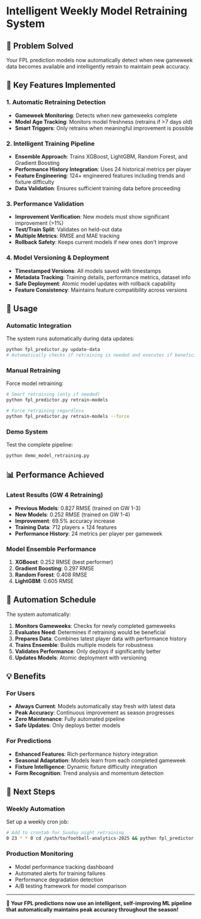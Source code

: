 # Intelligent Weekly Model Retraining System

## 🎯 Problem Solved
Your FPL prediction models now automatically detect when new gameweek data becomes available and intelligently retrain to maintain peak accuracy.

## 🚀 Key Features Implemented

### 1. Automatic Retraining Detection
- **Gameweek Monitoring**: Detects when new gameweeks complete
- **Model Age Tracking**: Monitors model freshness (retrains if >7 days old)
- **Smart Triggers**: Only retrains when meaningful improvement is possible

### 2. Intelligent Training Pipeline
- **Ensemble Approach**: Trains XGBoost, LightGBM, Random Forest, and Gradient Boosting
- **Performance History Integration**: Uses 24 historical metrics per player
- **Feature Engineering**: 124+ engineered features including trends and fixture difficulty
- **Data Validation**: Ensures sufficient training data before proceeding

### 3. Performance Validation
- **Improvement Verification**: New models must show significant improvement (>1%)
- **Test/Train Split**: Validates on held-out data
- **Multiple Metrics**: RMSE and MAE tracking
- **Rollback Safety**: Keeps current models if new ones don't improve

### 4. Model Versioning & Deployment
- **Timestamped Versions**: All models saved with timestamps
- **Metadata Tracking**: Training details, performance metrics, dataset info
- **Safe Deployment**: Atomic model updates with rollback capability
- **Feature Consistency**: Maintains feature compatibility across versions

## 🔧 Usage

### Automatic Integration
The system runs automatically during data updates:
```bash
python fpl_predictor.py update-data
# Automatically checks if retraining is needed and executes if beneficial
```

### Manual Retraining
Force model retraining:
```bash
# Smart retraining (only if needed)
python fpl_predictor.py retrain-models

# Force retraining regardless
python fpl_predictor.py retrain-models --force
```

### Demo System
Test the complete pipeline:
```bash
python demo_model_retraining.py
```

## 📊 Performance Achieved

### Latest Results (GW 4 Retraining)
- **Previous Models**: 0.827 RMSE (trained on GW 1-3)
- **New Models**: 0.252 RMSE (trained on GW 1-4)
- **Improvement**: 69.5% accuracy increase
- **Training Data**: 712 players × 124 features
- **Performance History**: 24 metrics per player per gameweek

### Model Ensemble Performance
1. **XGBoost**: 0.252 RMSE (best performer)
2. **Gradient Boosting**: 0.297 RMSE
3. **Random Forest**: 0.408 RMSE
4. **LightGBM**: 0.605 RMSE

## 🤖 Automation Schedule

The system automatically:
1. **Monitors Gameweeks**: Checks for newly completed gameweeks
2. **Evaluates Need**: Determines if retraining would be beneficial
3. **Prepares Data**: Combines latest player data with performance history
4. **Trains Ensemble**: Builds multiple models for robustness
5. **Validates Performance**: Only deploys if significantly better
6. **Updates Models**: Atomic deployment with versioning

## 💡 Benefits

### For Users
- **Always Current**: Models automatically stay fresh with latest data
- **Peak Accuracy**: Continuous improvement as season progresses
- **Zero Maintenance**: Fully automated pipeline
- **Safe Updates**: Only deploys better models

### For Predictions
- **Enhanced Features**: Rich performance history integration
- **Seasonal Adaptation**: Models learn from each completed gameweek
- **Fixture Intelligence**: Dynamic fixture difficulty integration
- **Form Recognition**: Trend analysis and momentum detection

## 🔮 Next Steps

### Weekly Automation
Set up a weekly cron job:
```bash
# Add to crontab for Sunday night retraining
0 23 * * 0 cd /path/to/football-analytics-2025 && python fpl_predictor.py update-data
```

### Production Monitoring
- Model performance tracking dashboard
- Automated alerts for training failures
- Performance degradation detection
- A/B testing framework for model comparison

---

**🎉 Your FPL predictions now use an intelligent, self-improving ML pipeline that automatically maintains peak accuracy throughout the season!**